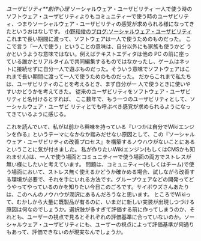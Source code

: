 *ユーザビリティ**創作心理* ソーシャルウェア・ユーザビリティ
一人で使う時のソフトウェア・ユーザビリティよりもコミュニティーで使う時のユーザビリティ、つまりソーシャルウェア・ユーザビリティの感覚が求められる様になってきたというおはなしです。
 [小野和俊のブログ:ソーシャルウェア・ユーザビリティ](http://blog.livedoor.jp/lalha/archives/50161640.html)
 これまで長い期間に渡って、ソフトウェアは一人で使うためのものだった。
 ここで言う「一人で使う」ということの意味は、自分以外にも家族も使うかど
 うかというような意味ではない。例えばテキストエディタは他の PC の前に座っ
 ている誰かとリアルタイムで共同編集するものではなかったし、ゲームはネッ
 トに接続せずに自分一人で遊ぶものだった。そういう意味でソフトウェアはこ
 れまで長い期間に渡って一人で使うためのものだった。
 だからこれまで私たちは、ユーザビリティのことを考えるとき、まず自分が一
 人で使うときに使いやすいかどうかを考えてきた。
 従来のユーザビリティをソフトウェア・ユーザビリティと名付けるとすれば、
 ここ数年で、もう一つのユーザビリティとして、ソーシャルウェア・ユーザビ
 リティとでも呼ぶべき感覚が求められるようになってきているように感じる。

これを読んでいて、私が以前から興味を持っている『いつかは自分でWikiエンジンを作る』というテーマになかなか踏みだせない原因として、この『ソーシャルウェア・ユーザビリティの改善プロセス』を構築するノウハウがないことにあるということに気が付きました。
私が作りたいWikiエンジン(もしくはCMSかも知れません)は、一人で使う場面とコミュニティーで使う場面の両方でストレスが無い様にしたいと考えています。
問題は、コミュニティー(もしくはチーム)で使う場面において、ストレス無く使えるかどうか確かめる場合、試しながら改善する環境が必要で、それを手にいれる方法です。グループウェアなどの開発ってどうやってやっているのかを知りたい今日このごろです。サイボウズさんあたりは、このへんのノウハウが潤沢にあるんだろうなと思います。
ところでWikiって、むかしから大量に既製品が有るのに、いまだに新しい実装が出現しつづける原因は何なのでしょうか。選択肢が多すぎて評価する前に作ってしまうのか、それとも、ユーザーの視点で見るとそれぞれの評価基準に合っていないのか。ソーシャルウェア・ユーザビリティにも、ユーザーの視点によって評価基準が何通りもあって、評価できないのが現実なんでしょうか。
